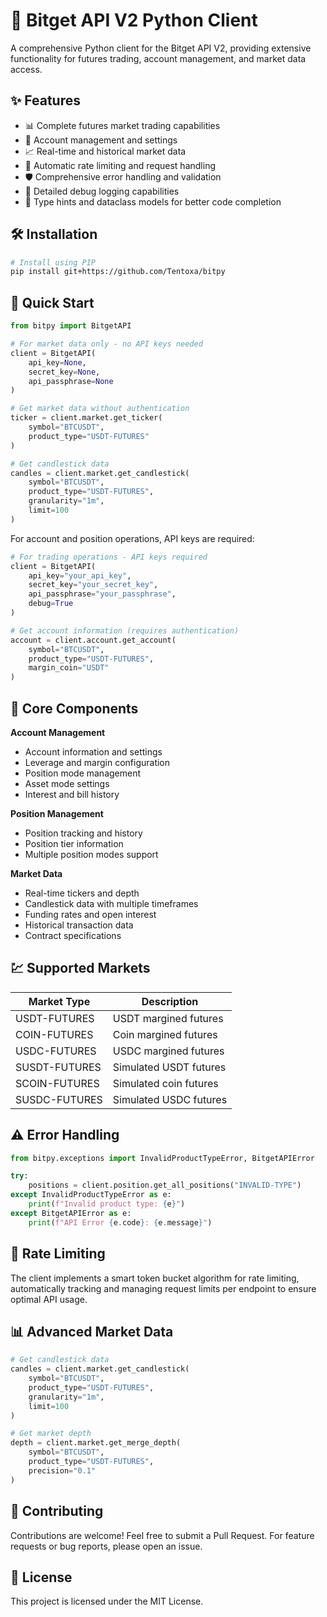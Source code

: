 # 🚀 Bitget API V2 Python Client

A comprehensive Python client for the Bitget API V2, providing extensive functionality for futures trading, account management, and market data access.

## ✨ Features

- 📊 Complete futures market trading capabilities
- 💼 Account management and settings
- 📈 Real-time and historical market data
- 🔄 Automatic rate limiting and request handling
- 🛡️ Comprehensive error handling and validation
- 📝 Detailed debug logging capabilities
- 🎯 Type hints and dataclass models for better code completion

## 🛠️ Installation

```bash
# Install using PIP
pip install git+https://github.com/Tentoxa/bitpy
```

## 🔧 Quick Start

```python
from bitpy import BitgetAPI

# For market data only - no API keys needed
client = BitgetAPI(
    api_key=None,
    secret_key=None,
    api_passphrase=None
)

# Get market data without authentication
ticker = client.market.get_ticker(
    symbol="BTCUSDT",
    product_type="USDT-FUTURES"
)

# Get candlestick data
candles = client.market.get_candlestick(
    symbol="BTCUSDT",
    product_type="USDT-FUTURES",
    granularity="1m",
    limit=100
)
```

For account and position operations, API keys are required:

```python
# For trading operations - API keys required
client = BitgetAPI(
    api_key="your_api_key",
    secret_key="your_secret_key",
    api_passphrase="your_passphrase",
    debug=True
)

# Get account information (requires authentication)
account = client.account.get_account(
    symbol="BTCUSDT",
    product_type="USDT-FUTURES",
    margin_coin="USDT"
)
```

## 🔑 Core Components

**Account Management**
- Account information and settings
- Leverage and margin configuration
- Position mode management
- Asset mode settings
- Interest and bill history

**Position Management**
- Position tracking and history
- Position tier information
- Multiple position modes support

**Market Data**
- Real-time tickers and depth
- Candlestick data with multiple timeframes
- Funding rates and open interest
- Historical transaction data
- Contract specifications

## 💹 Supported Markets

| Market Type | Description |
|------------|-------------|
| USDT-FUTURES | USDT margined futures |
| COIN-FUTURES | Coin margined futures |
| USDC-FUTURES | USDC margined futures |
| SUSDT-FUTURES| Simulated USDT futures |
| SCOIN-FUTURES| Simulated coin futures |
| SUSDC-FUTURES| Simulated USDC futures |

## ⚠️ Error Handling

```python
from bitpy.exceptions import InvalidProductTypeError, BitgetAPIError

try:
    positions = client.position.get_all_positions("INVALID-TYPE")
except InvalidProductTypeError as e:
    print(f"Invalid product type: {e}")
except BitgetAPIError as e:
    print(f"API Error {e.code}: {e.message}")
```

## 🔄 Rate Limiting

The client implements a smart token bucket algorithm for rate limiting, automatically tracking and managing request limits per endpoint to ensure optimal API usage.

## 📊 Advanced Market Data

```python
# Get candlestick data
candles = client.market.get_candlestick(
    symbol="BTCUSDT",
    product_type="USDT-FUTURES",
    granularity="1m",
    limit=100
)

# Get market depth
depth = client.market.get_merge_depth(
    symbol="BTCUSDT",
    product_type="USDT-FUTURES",
    precision="0.1"
)
```

## 🤝 Contributing

Contributions are welcome! Feel free to submit a Pull Request. For feature requests or bug reports, please open an issue.

## 📄 License

This project is licensed under the MIT License. 
